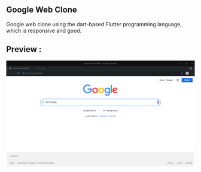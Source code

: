 ## Google Web Clone 
Google web clone using the dart-based Flutter programming language, which is responsive and good.

## Preview :
<a><img src="https://raw.githubusercontent.com/mrbrelax/google_web_clone/main/screenshoot/google_web_clone.png?token=AIC5AHBU7KHJIB7UQSBYQH3A72742"></a>
